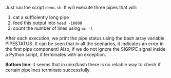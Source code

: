 Just run the script ``demo.sh``. It will execute three pipes that will:
1. cat a sufficiently long pipe
2. feed this output into ``head -10000``
3. count the number of lines using ``wc -l``

After each execution, we print the pipe status using the bash array variable PIPESTATUS. It can be seen that in all the scenarios, it indicates an error in the first pipe component! Also, if we do not ignore the SIGPIPE signal inside a Python script, it terminates with an exception. 

**Bottom line**: it seems that in unix/bash there is no reliable way to check if certain pipelines terminate successfully.
